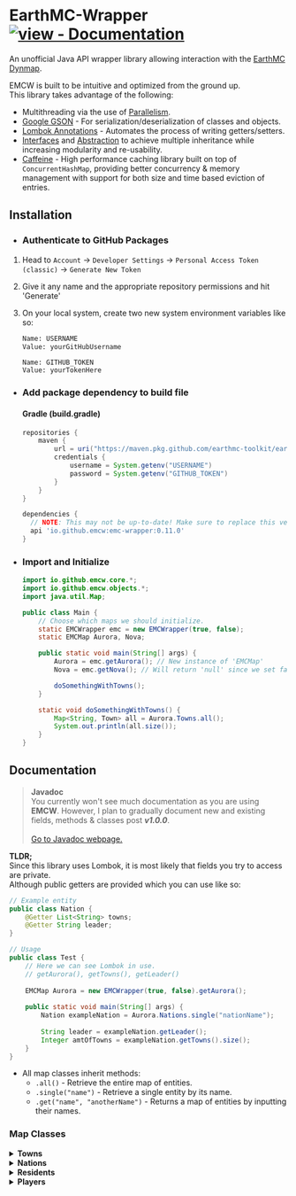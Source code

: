 

# EarthMC-Wrapper [![view - Documentation](https://img.shields.io/badge/view-Documentation-blue?style=for-the-badge)](https://earthmc-toolkit.github.io/EarthMC-Wrapper/ "Go to project documentation")
An unofficial Java API wrapper library allowing interaction with the [EarthMC Dynmap](https://earthmc.net/map/aurora/).

EMCW is built to be intuitive and optimized from the ground up.
<br>This library takes advantage of the following:
- Multithreading via the use of [Parallelism](https://docs.oracle.com/javase/tutorial/collections/streams/parallelism.html).
- [Google GSON](https://github.com/google/gson) - For serialization/deserialization of classes and objects.
- [Lombok Annotations](https://github.com/projectlombok/lombok) - Automates the process of writing getters/setters.
- [Interfaces](https://docs.oracle.com/javase/tutorial/java/IandI/createinterface.html) and [Abstraction](https://docs.oracle.com/javase/tutorial/java/IandI/abstract.html) to achieve multiple inheritance while increasing modularity and re-usability.
- [Caffeine](https://github.com/ben-manes/caffeine) - High performance caching library built on top of `ConcurrentHashMap`, providing better concurrency & memory management with support for both size and time based eviction of entries.
## Installation
- ### Authenticate to GitHub Packages
1. Head to `Account` -> `Developer Settings` -> `Personal Access Token (classic)` -> `Generate New Token`
2. Give it any name and the appropriate repository permissions and hit 'Generate'
3. On your local system, create two new system environment variables like so:
    ```txt
    Name: USERNAME
    Value: yourGitHubUsername
    ```
   
    ```
    Name: GITHUB_TOKEN
    Value: yourTokenHere
    ```

- ### Add package dependency to build file
    #### Gradle (build.gradle)

    ```gradle
    repositories {
        maven {
            url = uri("https://maven.pkg.github.com/earthmc-toolkit/earthmc-wrapper")
            credentials {
                username = System.getenv("USERNAME")
                password = System.getenv("GITHUB_TOKEN")
            }
        }
    }

    dependencies {
      // NOTE: This may not be up-to-date! Make sure to replace this version with the latest.
      api 'io.github.emcw:emc-wrapper:0.11.0'
    }
    ```

- ### Import and Initialize

    ```java
    import io.github.emcw.core.*;
    import io.github.emcw.objects.*;
    import java.util.Map;

    public class Main {
        // Choose which maps we should initialize.
        static EMCWrapper emc = new EMCWrapper(true, false);
        static EMCMap Aurora, Nova;
  
        public static void main(String[] args) {
            Aurora = emc.getAurora(); // New instance of 'EMCMap'
            Nova = emc.getNova(); // Will return 'null' since we set false
  
            doSomethingWithTowns();
        }
  
        static void doSomethingWithTowns() {
            Map<String, Town> all = Aurora.Towns.all();
            System.out.println(all.size());
        }
    }
    ```
  
## Documentation
> **Javadoc**<br>
> You currently won't see much documentation as you are using **EMCW**. However, I plan to gradually document new and existing fields, methods & classes post ***v1.0.0***.
<br><br>
> [Go to Javadoc webpage.](https://earthmc-toolkit.github.io/EarthMC-Wrapper/index-all.html)

<p><b>TLDR;</b><br>
Since this library uses Lombok, it is most likely that fields you try to access are private.<br>
Although public getters are provided which you can use like so:

```java
// Example entity
public class Nation {
    @Getter List<String> towns;
    @Getter String leader;
}

// Usage
public class Test {
    // Here we can see Lombok in use.
    // getAurora(), getTowns(), getLeader()
    
    EMCMap Aurora = new EMCWrapper(true, false).getAurora();
    
    public static void main(String[] args) {
        Nation exampleNation = Aurora.Nations.single("nationName");
        
        String leader = exampleNation.getLeader();
        Integer amtOfTowns = exampleNation.getTowns().size();
    }
}
```
</p>

- All map classes inherit methods:
  - `.all()` - Retrieve the entire map of entities.
  - `.single("name")` - Retrieve a single entity by its name.
  - `.get("name", "anotherName")` - Returns a map of entities by inputting their names.

### Map Classes
<details>
  <summary><b>Towns</b></summary>
</details>

<details>
  <summary><b>Nations</b></summary>
</details>

<details>
  <summary><b>Residents</b></summary>
</details>

<details>
  <summary><b>Players</b></summary>
</details>

